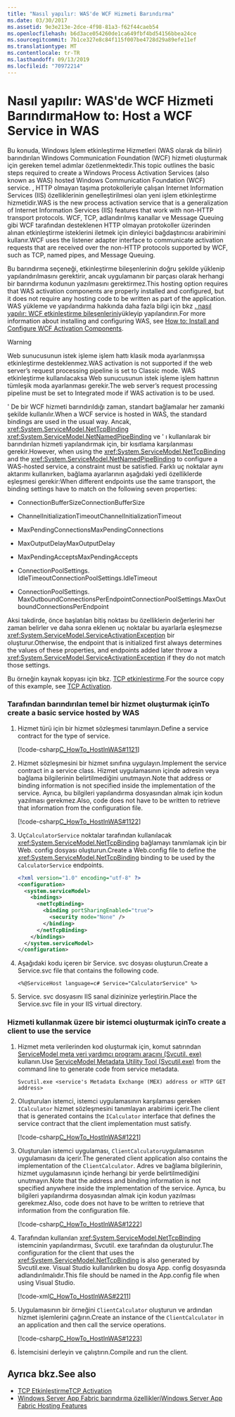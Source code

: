 ```yaml
---
title: "Nasıl yapılır: WAS'de WCF Hizmeti Barındırma"
ms.date: 03/30/2017
ms.assetid: 9e3e213e-2dce-4f98-81a3-f62f44caeb54
ms.openlocfilehash: b6d3ace054260de1ca649fbf4bd54156bbea24ce
ms.sourcegitcommit: 7b1ce327e8c84f115f007be4728d29a89efe11ef
ms.translationtype: MT
ms.contentlocale: tr-TR
ms.lasthandoff: 09/13/2019
ms.locfileid: "70972214"
---
```

# <a name="how-to-host-a-wcf-service-in-was"></a><span data-ttu-id="c0bd1-102">Nasıl yapılır: WAS'de WCF Hizmeti Barındırma</span><span class="sxs-lookup"><span data-stu-id="c0bd1-102">How to: Host a WCF Service in WAS</span></span>
<span data-ttu-id="c0bd1-103">Bu konuda, Windows Işlem etkinleştirme Hizmetleri (WAS olarak da bilinir) barındırılan Windows Communication Foundation (WCF) hizmeti oluşturmak için gereken temel adımlar özetlenmektedir.</span><span class="sxs-lookup"><span data-stu-id="c0bd1-103">This topic outlines the basic steps required to create a Windows Process Activation Services (also known as WAS) hosted Windows Communication Foundation (WCF) service.</span></span> <span data-ttu-id="c0bd1-104">, HTTP olmayan taşıma protokolleriyle çalışan Internet Information Services (IIS) özelliklerinin genelleştirilmesi olan yeni işlem etkinleştirme hizmetidir.</span><span class="sxs-lookup"><span data-stu-id="c0bd1-104">WAS is the new process activation service that is a generalization of Internet Information Services (IIS) features that work with non-HTTP transport protocols.</span></span> <span data-ttu-id="c0bd1-105">WCF, TCP, adlandırılmış kanallar ve Message Queuing gibi WCF tarafından desteklenen HTTP olmayan protokoller üzerinden alınan etkinleştirme isteklerini iletmek için dinleyici bağdaştırıcısı arabirimini kullanır.</span><span class="sxs-lookup"><span data-stu-id="c0bd1-105">WCF uses the listener adapter interface to communicate activation requests that are received over the non-HTTP protocols supported by WCF, such as TCP, named pipes, and Message Queuing.</span></span>  
  
 <span data-ttu-id="c0bd1-106">Bu barındırma seçeneği, etkinleştirme bileşenlerinin doğru şekilde yüklenip yapılandırılmasını gerektirir, ancak uygulamanın bir parçası olarak herhangi bir barındırma kodunun yazılmasını gerektirmez.</span><span class="sxs-lookup"><span data-stu-id="c0bd1-106">This hosting option requires that WAS activation components are properly installed and configured, but it does not require any hosting code to be written as part of the application.</span></span> <span data-ttu-id="c0bd1-107">WAS yükleme ve yapılandırma hakkında daha fazla bilgi için bkz [. nasıl yapılır: WCF etkinleştirme bileşenlerini](../../../../docs/framework/wcf/feature-details/how-to-install-and-configure-wcf-activation-components.md)yükleyip yapılandırın.</span><span class="sxs-lookup"><span data-stu-id="c0bd1-107">For more information about installing and configuring WAS, see [How to: Install and Configure WCF Activation Components](../../../../docs/framework/wcf/feature-details/how-to-install-and-configure-wcf-activation-components.md).</span></span>  
  
> [!WARNING]
> <span data-ttu-id="c0bd1-108">Web sunucusunun istek işleme işlem hattı klasik moda ayarlanmışsa etkinleştirme desteklenmez.</span><span class="sxs-lookup"><span data-stu-id="c0bd1-108">WAS activation is not supported if the web server’s request processing pipeline is set to Classic mode.</span></span> <span data-ttu-id="c0bd1-109">WAS etkinleştirme kullanılacaksa Web sunucusunun istek işleme işlem hattının tümleşik moda ayarlanması gerekir.</span><span class="sxs-lookup"><span data-stu-id="c0bd1-109">The web server’s request processing pipeline must be set to Integrated mode if WAS activation is to be used.</span></span>  
  
 <span data-ttu-id="c0bd1-110">' De bir WCF hizmeti barındırıldığı zaman, standart bağlamalar her zamanki şekilde kullanılır.</span><span class="sxs-lookup"><span data-stu-id="c0bd1-110">When a WCF service is hosted in WAS, the standard bindings are used in the usual way.</span></span> <span data-ttu-id="c0bd1-111">Ancak, <xref:System.ServiceModel.NetTcpBinding> <xref:System.ServiceModel.NetNamedPipeBinding> ve ' ı kullanılarak bir barındırılan hizmeti yapılandırmak için, bir kısıtlama karşılanması gerekir.</span><span class="sxs-lookup"><span data-stu-id="c0bd1-111">However, when using the <xref:System.ServiceModel.NetTcpBinding> and the <xref:System.ServiceModel.NetNamedPipeBinding> to configure a WAS-hosted service, a constraint must be satisfied.</span></span> <span data-ttu-id="c0bd1-112">Farklı uç noktalar aynı aktarımı kullanırken, bağlama ayarlarının aşağıdaki yedi özelliklerde eşleşmesi gerekir:</span><span class="sxs-lookup"><span data-stu-id="c0bd1-112">When different endpoints use the same transport, the binding settings have to match on the following seven properties:</span></span>  
  
- <span data-ttu-id="c0bd1-113">ConnectionBufferSize</span><span class="sxs-lookup"><span data-stu-id="c0bd1-113">ConnectionBufferSize</span></span>  
  
- <span data-ttu-id="c0bd1-114">ChannelInitializationTimeout</span><span class="sxs-lookup"><span data-stu-id="c0bd1-114">ChannelInitializationTimeout</span></span>  
  
- <span data-ttu-id="c0bd1-115">MaxPendingConnections</span><span class="sxs-lookup"><span data-stu-id="c0bd1-115">MaxPendingConnections</span></span>  
  
- <span data-ttu-id="c0bd1-116">MaxOutputDelay</span><span class="sxs-lookup"><span data-stu-id="c0bd1-116">MaxOutputDelay</span></span>  
  
- <span data-ttu-id="c0bd1-117">MaxPendingAccepts</span><span class="sxs-lookup"><span data-stu-id="c0bd1-117">MaxPendingAccepts</span></span>  
  
- <span data-ttu-id="c0bd1-118">ConnectionPoolSettings. IdleTimeout</span><span class="sxs-lookup"><span data-stu-id="c0bd1-118">ConnectionPoolSettings.IdleTimeout</span></span>  
  
- <span data-ttu-id="c0bd1-119">ConnectionPoolSettings. MaxOutboundConnectionsPerEndpoint</span><span class="sxs-lookup"><span data-stu-id="c0bd1-119">ConnectionPoolSettings.MaxOutboundConnectionsPerEndpoint</span></span>  
  
 <span data-ttu-id="c0bd1-120">Aksi takdirde, önce başlatılan bitiş noktası bu özelliklerin değerlerini her zaman belirler ve daha sonra eklenen uç noktalar bu ayarlarla eşleşmezse <xref:System.ServiceModel.ServiceActivationException> bir oluşturur.</span><span class="sxs-lookup"><span data-stu-id="c0bd1-120">Otherwise, the endpoint that is initialized first always determines the values of these properties, and endpoints added later throw a <xref:System.ServiceModel.ServiceActivationException> if they do not match those settings.</span></span>  
  
 <span data-ttu-id="c0bd1-121">Bu örneğin kaynak kopyası için bkz. [TCP etkinleştirme](../../../../docs/framework/wcf/samples/tcp-activation.md).</span><span class="sxs-lookup"><span data-stu-id="c0bd1-121">For the source copy of this example, see [TCP Activation](../../../../docs/framework/wcf/samples/tcp-activation.md).</span></span>  
  
### <a name="to-create-a-basic-service-hosted-by-was"></a><span data-ttu-id="c0bd1-122">Tarafından barındırılan temel bir hizmet oluşturmak için</span><span class="sxs-lookup"><span data-stu-id="c0bd1-122">To create a basic service hosted by WAS</span></span>  
  
1. <span data-ttu-id="c0bd1-123">Hizmet türü için bir hizmet sözleşmesi tanımlayın.</span><span class="sxs-lookup"><span data-stu-id="c0bd1-123">Define a service contract for the type of service.</span></span>  
  
     [!code-csharp[C_HowTo_HostInWAS#1121](../../../../samples/snippets/csharp/VS_Snippets_CFX/c_howto_hostinwas/cs/service.cs#1121)]  
  
2. <span data-ttu-id="c0bd1-124">Hizmet sözleşmesini bir hizmet sınıfına uygulayın.</span><span class="sxs-lookup"><span data-stu-id="c0bd1-124">Implement the service contract in a service class.</span></span> <span data-ttu-id="c0bd1-125">Hizmet uygulamasının içinde adresin veya bağlama bilgilerinin belirtilmediğini unutmayın.</span><span class="sxs-lookup"><span data-stu-id="c0bd1-125">Note that address or binding information is not specified inside the implementation of the service.</span></span> <span data-ttu-id="c0bd1-126">Ayrıca, bu bilgileri yapılandırma dosyasından almak için kodun yazılması gerekmez.</span><span class="sxs-lookup"><span data-stu-id="c0bd1-126">Also, code does not have to be written to retrieve that information from the configuration file.</span></span>  
  
     [!code-csharp[C_HowTo_HostInWAS#1122](../../../../samples/snippets/csharp/VS_Snippets_CFX/c_howto_hostinwas/cs/service.cs#1122)]  
  
3. <span data-ttu-id="c0bd1-127">Uç`CalculatorService` noktalar tarafından kullanılacak <xref:System.ServiceModel.NetTcpBinding> bağlamayı tanımlamak için bir Web. config dosyası oluşturun.</span><span class="sxs-lookup"><span data-stu-id="c0bd1-127">Create a Web.config file to define the <xref:System.ServiceModel.NetTcpBinding> binding to be used by the `CalculatorService` endpoints.</span></span>  
  
    ```xml  
    <?xml version="1.0" encoding="utf-8" ?>  
    <configuration>  
      <system.serviceModel>  
        <bindings>  
          <netTcpBinding>  
            <binding portSharingEnabled="true">  
              <security mode="None" />  
            </binding>  
          </netTcpBinding>  
        </bindings>  
      </system.serviceModel>  
    </configuration>  
    ```  
  
4. <span data-ttu-id="c0bd1-128">Aşağıdaki kodu içeren bir Service. svc dosyası oluşturun.</span><span class="sxs-lookup"><span data-stu-id="c0bd1-128">Create a Service.svc file that contains the following code.</span></span>  
  
   ```
   <%@ServiceHost language=c# Service="CalculatorService" %>
   ```
  
5. <span data-ttu-id="c0bd1-129">Service. svc dosyasını IIS sanal dizininize yerleştirin.</span><span class="sxs-lookup"><span data-stu-id="c0bd1-129">Place the Service.svc file in your IIS virtual directory.</span></span>  
  
### <a name="to-create-a-client-to-use-the-service"></a><span data-ttu-id="c0bd1-130">Hizmeti kullanmak üzere bir istemci oluşturmak için</span><span class="sxs-lookup"><span data-stu-id="c0bd1-130">To create a client to use the service</span></span>  
  
1. <span data-ttu-id="c0bd1-131">Hizmet meta verilerinden kod oluşturmak için, komut satırından [ServiceModel meta veri yardımcı programı aracını (Svcutil. exe)](../../../../docs/framework/wcf/servicemodel-metadata-utility-tool-svcutil-exe.md) kullanın.</span><span class="sxs-lookup"><span data-stu-id="c0bd1-131">Use [ServiceModel Metadata Utility Tool (Svcutil.exe)](../../../../docs/framework/wcf/servicemodel-metadata-utility-tool-svcutil-exe.md) from the command line to generate code from service metadata.</span></span>  
  
    ```console
    Svcutil.exe <service's Metadata Exchange (MEX) address or HTTP GET address>
    ```  
  
2. <span data-ttu-id="c0bd1-132">Oluşturulan istemci, istemci uygulamasının karşılaması gereken `ICalculator` hizmet sözleşmesini tanımlayan arabirimi içerir.</span><span class="sxs-lookup"><span data-stu-id="c0bd1-132">The client that is generated contains the `ICalculator` interface that defines the service contract that the client implementation must satisfy.</span></span>  
  
     [!code-csharp[C_HowTo_HostInWAS#1221](../../../../samples/snippets/csharp/VS_Snippets_CFX/c_howto_hostinwas/cs/client.cs#1221)]  
  
3. <span data-ttu-id="c0bd1-133">Oluşturulan istemci uygulaması, `ClientCalculator`uygulamasının uygulamasını da içerir.</span><span class="sxs-lookup"><span data-stu-id="c0bd1-133">The generated client application also contains the implementation of the `ClientCalculator`.</span></span> <span data-ttu-id="c0bd1-134">Adres ve bağlama bilgilerinin, hizmet uygulamasının içinde herhangi bir yerde belirtilmediğini unutmayın.</span><span class="sxs-lookup"><span data-stu-id="c0bd1-134">Note that the address and binding information is not specified anywhere inside the implementation of the service.</span></span> <span data-ttu-id="c0bd1-135">Ayrıca, bu bilgileri yapılandırma dosyasından almak için kodun yazılması gerekmez.</span><span class="sxs-lookup"><span data-stu-id="c0bd1-135">Also, code does not have to be written to retrieve that information from the configuration file.</span></span>  
  
     [!code-csharp[C_HowTo_HostInWAS#1222](../../../../samples/snippets/csharp/VS_Snippets_CFX/c_howto_hostinwas/cs/client.cs#1222)]  
  
4. <span data-ttu-id="c0bd1-136">Tarafından kullanılan <xref:System.ServiceModel.NetTcpBinding> istemcinin yapılandırması, Svcutil. exe tarafından da oluşturulur.</span><span class="sxs-lookup"><span data-stu-id="c0bd1-136">The configuration for the client that uses the <xref:System.ServiceModel.NetTcpBinding> is also generated by Svcutil.exe.</span></span> <span data-ttu-id="c0bd1-137">Visual Studio kullanılırken bu dosya App. config dosyasında adlandırılmalıdır.</span><span class="sxs-lookup"><span data-stu-id="c0bd1-137">This file should be named in the App.config file when using Visual Studio.</span></span>  
  
     [!code-xml[C_HowTo_HostInWAS#2211](../../../../samples/snippets/csharp/VS_Snippets_CFX/c_howto_hostinwas/common/app.config#2211)]   
  
5. <span data-ttu-id="c0bd1-138">Uygulamasının bir örneğini `ClientCalculator` oluşturun ve ardından hizmet işlemlerini çağırın.</span><span class="sxs-lookup"><span data-stu-id="c0bd1-138">Create an instance of the `ClientCalculator` in an application and then call the service operations.</span></span>  
  
     [!code-csharp[C_HowTo_HostInWAS#1223](../../../../samples/snippets/csharp/VS_Snippets_CFX/c_howto_hostinwas/cs/client.cs#1223)]  
  
6. <span data-ttu-id="c0bd1-139">İstemcisini derleyin ve çalıştırın.</span><span class="sxs-lookup"><span data-stu-id="c0bd1-139">Compile and run the client.</span></span>  
  
## <a name="see-also"></a><span data-ttu-id="c0bd1-140">Ayrıca bkz.</span><span class="sxs-lookup"><span data-stu-id="c0bd1-140">See also</span></span>

- [<span data-ttu-id="c0bd1-141">TCP Etkinleştirme</span><span class="sxs-lookup"><span data-stu-id="c0bd1-141">TCP Activation</span></span>](../../../../docs/framework/wcf/samples/tcp-activation.md)
- [<span data-ttu-id="c0bd1-142">Windows Server App Fabric barındırma özellikleri</span><span class="sxs-lookup"><span data-stu-id="c0bd1-142">Windows Server App Fabric Hosting Features</span></span>](https://go.microsoft.com/fwlink/?LinkId=201276)
